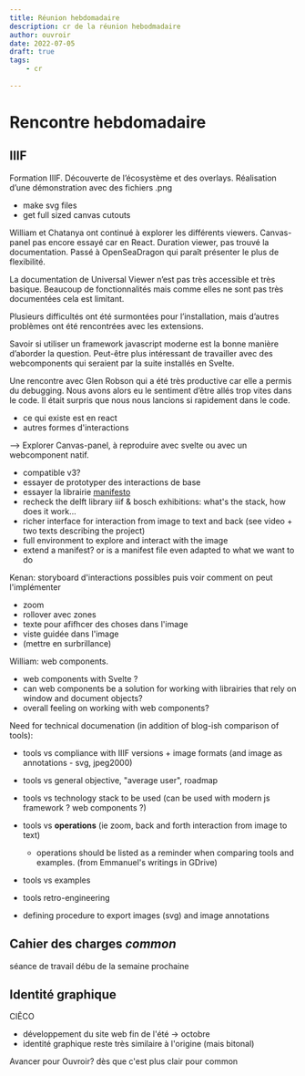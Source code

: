 ```yaml
---
title: Réunion hebdomadaire
description: cr de la réunion hebodmadaire
author: ouvroir
date: 2022-07-05
draft: true
tags:
    - cr
    
---
```


# Rencontre hebdomadaire

## IIIF

Formation IIIF. Découverte de l’écosystème et des overlays. Réalisation d’une démonstration avec des fichiers .png

- make svg files
- get full sized canvas cutouts

William et Chatanya ont continué à explorer les différents viewers. Canvas-panel pas encore essayé car en React.
Duration viewer, pas trouvé la documentation.
Passé à OpenSeaDragon qui paraît présenter le plus de flexibilité.

La documentation de Universal Viewer n’est pas très accessible et très basique. Beaucoup de fonctionnalités mais comme elles ne sont pas très documentées cela est limitant.

Plusieurs difficultés ont été surmontées pour l’installation, mais d’autres problèmes ont été rencontrées avec les extensions.

Savoir si utiliser un framework javascript moderne est la bonne manière d’aborder la question. Peut-être plus intéressant de travailler avec des webcomponents qui seraient par la suite installés en Svelte.

Une rencontre avec Glen Robson qui a été très productive car elle a permis du debugging. Nous avons alors eu le sentiment d’être allés trop vites dans le code. Il était surpris que nous nous lancions si rapidement dans le code.


- ce qui existe est en react 
- autres formes d'interactions


--> Explorer Canvas-panel, à reproduire avec svelte ou avec un webcomponent natif.
- compatible v3?
- essayer de prototyper des interactions de base
- essayer la librairie [manifesto](https://iiif-commons.github.io/manifesto/)
- recheck the delft library iiif & bosch exhibitions: what's the stack, how does it work...
- richer interface for interaction from image to text and back (see video + two texts describing the project)
- full environment to explore and interact with the image
- extend a manifest? or is a manifest file even adapted to what we want to do

Kenan: storyboard d'interactions possibles puis voir comment on peut l'implémenter
- zoom
- rollover avec zones
- texte pour afifhcer des choses dans l'image
- viste guidée dans l'image
- (mettre en surbrillance)


William: web components.
- web components with Svelte ? 
- can web components be a solution for working with librairies that rely on window and document objects?
- overall feeling on working with web components? 

Need for technical documenation (in addition of blog-ish comparison of tools):
- tools vs compliance with IIIF versions + image formats (and image as annotations - svg, jpeg2000)
- tools vs general objective, "average user", roadmap
- tools vs technology stack to be used (can be used with modern js framework ? web components ?)
- tools vs **operations** (ie zoom, back and forth interaction from image to text)
    - operations should be listed as a reminder when comparing tools and examples. (from Emmanuel's writings in GDrive)
- tools vs examples
- tools retro-engineering

- defining procedure to export images (svg) and image annotations


## Cahier des charges *common*
séance de travail débu de la semaine prochaine

## Identité graphique 
CIẼCO
- développement du site web fin de l'été → octobre
- identité graphique reste très similaire à l'origine (mais bitonal)

Avancer pour Ouvroir? dès que c'est plus clair pour common